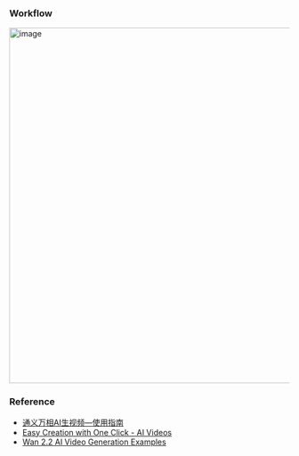 

### Workflow
<img width="640" alt="image" src="https://github.com/user-attachments/assets/95aba24d-30e3-45fb-8ba4-ef00a157a4c0" />

### Reference
* [通义万相AI生视频—使用指南](https://alidocs.dingtalk.com/i/nodes/jb9Y4gmKWrx9eo4dCql9LlbYJGXn6lpz)
* [Easy Creation with One Click - AI Videos](https://alidocs.dingtalk.com/i/nodes/EpGBa2Lm8aZxe5myC99MelA2WgN7R35y)
* [Wan 2.2 AI Video Generation Examples](https://wan-22.toolbomber.com/)
